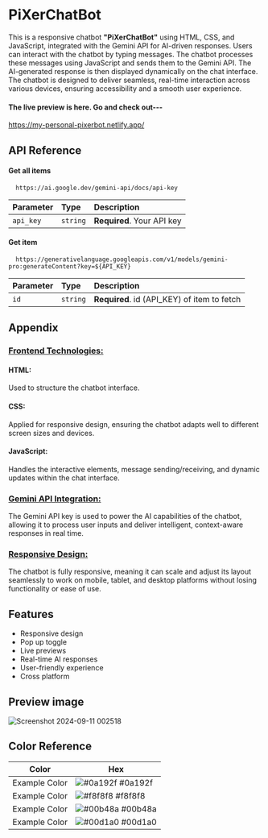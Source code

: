# PiXerChatBot

This is a responsive chatbot <b>"PiXerChatBot"</b> using HTML, CSS, and JavaScript, integrated with the Gemini API for AI-driven responses. Users can interact with the chatbot by typing messages. The chatbot processes these messages using JavaScript and sends them to the Gemini API. The AI-generated response is then displayed dynamically on the chat interface. The chatbot is designed to deliver seamless, real-time interaction across various devices, ensuring accessibility and a smooth user experience.

<h4>The live preview is here. Go and check out---</h4>
<a href="https://my-personal-pixerbot.netlify.app/">https://my-personal-pixerbot.netlify.app/</a>

## API Reference

#### Get all items

```http
  https://ai.google.dev/gemini-api/docs/api-key
```

| Parameter | Type     | Description                |
| :-------- | :------- | :------------------------- |
| `api_key` | `string` | **Required**. Your API key |

#### Get item

```http
  https://generativelanguage.googleapis.com/v1/models/gemini-pro:generateContent?key=${API_KEY}
```

| Parameter | Type     | Description                       |
| :-------- | :------- | :-------------------------------- |
| `id`      | `string` | **Required**. id (API_KEY) of item to fetch |
 

## Appendix

<h3><u>Frontend Technologies:</u></h3>
<h4>HTML:</h4> Used to structure the chatbot interface.
<h4>CSS:</h4> Applied for responsive design, ensuring the chatbot adapts well to different screen sizes and devices.
<h4>JavaScript:</h4> Handles the interactive elements, message sending/receiving, and dynamic updates within the chat interface.
</br>
<h3><u>Gemini API Integration:</u></h3>
The Gemini API key is used to power the AI capabilities of the chatbot, allowing it to process user inputs and deliver intelligent, context-aware responses in real time.
</br>
<h3><u>Responsive Design:</u></h3>
The chatbot is fully responsive, meaning it can scale and adjust its layout seamlessly to work on mobile, tablet, and desktop platforms without losing functionality or ease of use.

## Features

- Responsive design
- Pop up toggle
- Live previews
- Real-time AI responses
- User-friendly experience
- Cross platform 

## Preview image

![Screenshot 2024-09-11 002518](https://github.com/user-attachments/assets/748f2f53-4b2b-4f0a-883a-62c5b06a02a5)

## Color Reference

| Color             | Hex                                                                |
| ----------------- | ------------------------------------------------------------------ |
| Example Color | ![#0a192f](https://via.placeholder.com/10/0a192f?text=+) #0a192f |
| Example Color | ![#f8f8f8](https://via.placeholder.com/10/f8f8f8?text=+) #f8f8f8 |
| Example Color | ![#00b48a](https://via.placeholder.com/10/00b48a?text=+) #00b48a |
| Example Color | ![#00d1a0](https://via.placeholder.com/10/00b48a?text=+) #00d1a0 |
